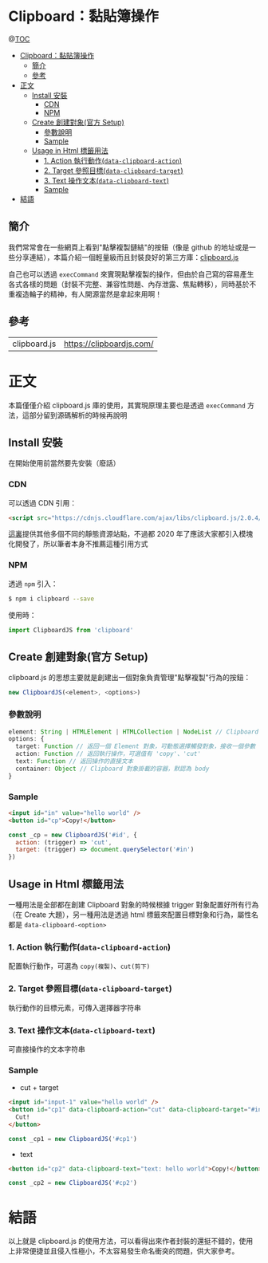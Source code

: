 # Clipboard：黏貼簿操作

@[TOC](文章目錄)

<!-- TOC -->

- [Clipboard：黏貼簿操作](#clipboard黏貼簿操作)
  - [簡介](#簡介)
  - [參考](#參考)
- [正文](#正文)
  - [Install 安裝](#install-安裝)
    - [CDN](#cdn)
    - [NPM](#npm)
  - [Create 創建對象(官方 Setup)](#create-創建對象官方-setup)
    - [參數說明](#參數說明)
    - [Sample](#sample)
  - [Usage in Html 標籤用法](#usage-in-html-標籤用法)
    - [1. Action 執行動作(`data-clipboard-action`)](#1-action-執行動作data-clipboard-action)
    - [2. Target 參照目標(`data-clipboard-target`)](#2-target-參照目標data-clipboard-target)
    - [3. Text 操作文本(`data-clipboard-text`)](#3-text-操作文本data-clipboard-text)
    - [Sample](#sample-1)
- [結語](#結語)

<!-- /TOC -->

## 簡介

我們常常會在一些網頁上看到"點擊複製鏈結"的按鈕（像是 github 的地址或是一些分享連結），本篇介紹一個輕量級而且封裝良好的第三方庫：<a href="https://clipboardjs.com/">clipboard.js</a>

自己也可以透過 `execCommand` 來實現點擊複製的操作，但由於自己寫的容易產生各式各樣的問題（封裝不完整、兼容性問題、內存泄露、焦點轉移），同時基於不重複造輪子的精神，有人開源當然是拿起來用啊！

## 參考

<table>
  <tr>
    <td>clipboard.js</td>
    <td><a href="https://clipboardjs.com/">https://clipboardjs.com/</a></td>
  </tr>
</table>

# 正文

本篇僅僅介紹 clipboard.js 庫的使用，其實現原理主要也是透過 `execCommand` 方法，這部分留到源碼解析的時候再說明

## Install 安裝

在開始使用前當然要先安裝（廢話）

### CDN

可以透過 CDN 引用：

```html
<script src="https://cdnjs.cloudflare.com/ajax/libs/clipboard.js/2.0.4/clipboard.min.js"></script>
```

<a href="https://github.com/zenorocha/clipboard.js/wiki/CDN-Providers">這裏</a>提供其他多個不同的靜態資源站點，不過都 2020 年了應該大家都引入模塊化開發了，所以筆者本身不推薦這種引用方式

### NPM

透過 `npm` 引入：

```bash
$ npm i clipboard --save
```

使用時：

```js
import ClipboardJS from 'clipboard'
```

## Create 創建對象(官方 Setup)

clipboard.js 的思想主要就是創建出一個對象負責管理"點擊複製"行為的按鈕：

```js
new ClipboardJS(<element>, <options>)
```

### 參數說明

```ts
element: String | HTMLElement | HTMLCollection | NodeList // Clipboard 對象的觸發目標
options: {
  target: Function // 返回一個 Element 對象，可動態選擇觸發對象，接收一個參數 triiger 即為 element 對象
  action: Function // 返回執行操作，可選值有 'copy'、'cut'
  text: Function // 返回操作的直接文本
  container: Object // Clipboard 對象掛載的容器，默認為 body
}
```

### Sample

```html
<input id="in" value="hello world" />
<button id="cp">Copy!</button>
```

```js
const _cp = new ClipboardJS('#id', {
  action: (trigger) => 'cut',
  target: (trigger) => document.querySelector('#in')
})
```

## Usage in Html 標籤用法

一種用法是全部都在創建 Clipboard 對象的時候根據 trigger 對象配置好所有行為（在 Create 大題），另一種用法是透過 html 標籤來配置目標對象和行為，屬性名都是 `data-clipboard-<option>`

### 1. Action 執行動作(`data-clipboard-action`)

配置執行動作，可選為 `copy(複製)`、`cut(剪下)`

### 2. Target 參照目標(`data-clipboard-target`)

執行動作的目標元素，可傳入選擇器字符串

### 3. Text 操作文本(`data-clipboard-text`)

可直接操作的文本字符串

### Sample

- cut + target

```html
<input id="input-1" value="hello world" />
<button id="cp1" data-clipboard-action="cut" data-clipboard-target="#input-1">
  Cut!
</button>
```

```js
const _cp1 = new ClipboardJS('#cp1')
```

- text

```html
<button id="cp2" data-clipboard-text="text: hello world">Copy!</button>
```

```js
const _cp2 = new ClipboardJS('#cp2')
```

# 結語

以上就是 clipboard.js 的使用方法，可以看得出來作者封裝的還挺不錯的，使用上非常便捷並且侵入性極小，不太容易發生命名衝突的問題，供大家參考。
